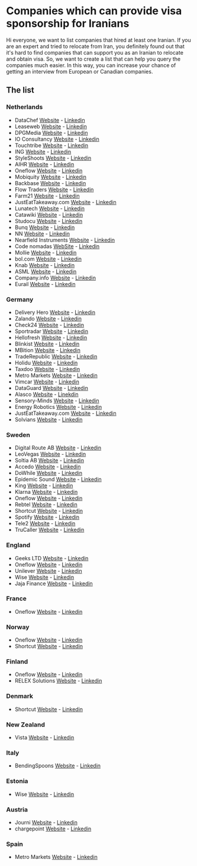 # Companies which can provide visa sponsorship for Iranians

Hi everyone, we want to list companies that hired at least one Iranian. 
If you are an expert and tried to relocate from Iran, you definitely found out that it's hard to find companies that can support you as an Iranian to relocate and obtain visa.
So, we want to create a list that can help you query the companies much easier. In this way, you can increase your chance of getting an interview from European or Canadian companies.



## The list
### Netherlands
- DataChef [Website](https://datachef.co/) - [Linkedin](https://www.linkedin.com/company/datachefco/)
- Leaseweb [Website](https://www.leaseweb.com/career) - [Linkedin](https://www.linkedin.com/company/leaseweb/jobs/)
- DPGMedia [Website](https://www.dpgmediagroup.com/nl-NL/werken-bij-dpg) - [Linkedin](https://www.linkedin.com/company/dpg-media-nl/jobs/)
- IO Consultancy [Website](https://www.iodigital.com/nl/carriere) - [Linkedin](https://www.linkedin.com/company/iodigital-com/jobs/)
- Touchtribe [Website](https://www.touchtribe.nl/en/about-us/careers) - [Linkedin](https://www.linkedin.com/company/touchtribe/)
- ING [Website](https://www.ing.jobs/global/careers.htm) - [Linkedin](https://www.linkedin.com/company/ing/jobs/)
- StyleShoots [Website](https://styleshoots.com/) - [Linkedin](https://www.linkedin.com/company/styleshoots/jobs/)
- AIHR [Website](https://www.aihr.com/homepage/) - [Linkedin](https://www.linkedin.com/school/aihr/jobs/)
- Oneflow [Website](https://oneflow.com/) - [Linkedin](https://www.linkedin.com/company/oneflowcom/jobs/)
- Mobiquity [Website](https://www.mobiquity.com/) - [Linkedin](https://www.linkedin.com/company/mobiquity-inc-europe/)
- Backbase [Website](https://www.backbase.com/) - [Linkedin](https://www.linkedin.com/company/backbase/)
- Flow Traders [Website](https://www.flowtraders.com/) - [Linkedin](https://www.linkedin.com/company/flow-traders/jobs/)
- Farm21 [Website](https://www.farm21.com/) - [Linkedin](https://www.linkedin.com/company/farm21/)
- JustEatTakeaway.com [Website](https://careers.justeattakeaway.com/global/en/search-results?keywords=&p=ChIJVXealLU_xkcRja_At0z9AGY) - [Linkedin](https://www.linkedin.com/company/just-eat-takeaway-com/)
- Lunatech [Website](https://lunatech.com/) - [Linkedin](https://www.linkedin.com/company/lunatech-labs)
- Catawiki [Website](https://catawiki.careers) - [Linkedin](https://www.linkedin.com/company/catawiki/jobs/)
- Studocu [Website](https://jobs.studocu.com/) - [Linkedin](https://www.linkedin.com/company/studeersnel.nl/jobs/)
- Bunq [Website](https://www.bunq.com/) - [Linkedin](https://www.linkedin.com/company/bunq/jobs/)
- NN [Website](https://www.nn-group.com/) - [Linkedin](https://www.linkedin.com/company/nn/jobs/)
- Nearfield Instruments [Website](http://www.nearfieldinstruments.com/) - [Linkedin](https://www.linkedin.com/company/nearfield-instruments-bv/jobs/)
- Code nomadas [WebSite](https://www.codenomads.nl/career/) - [Linkedin](https://www.linkedin.com/company/code-nomads/)
- Mollie [Website](https://www.mollie.com/) - [Linkedin](https://www.linkedin.com/company/molliepayments/jobs/)
- bol.com [Website](https://careers.bol.com/en/) - [Linkedin](https://www.linkedin.com/company/bol-com/jobs/)
- Knab [Website](https://www.werkenbijknab.nl/en) - [Linkedin](https://www.linkedin.com/company/knab/jobs/)
- ASML [Website](https://www.asml.com/en/careers/find-your-job?page=1&facets=vacancycountry%253dNetherlands&sortBy=date) - [Linkedin](https://www.linkedin.com/company/asml/jobs/)
- Company.info [Website](https://companyinfo.nl/en/) - [Linkedin](https://www.linkedin.com/company/company-info/jobs/)
- Eurail [Website](https://www.eurail.com/en/careers) - [Linkedin](https://www.linkedin.com/company/eurail/)

### Germany
- Delivery Hero [Website](https://www.deliveryhero.com/) - [Linkedin](https://www.linkedin.com/company/delivery-hero-se/jobs/)
- Zalando [Website](https://en.zalando.de/) - [Linkedin](https://www.linkedin.com/company/zalando/jobs/)
- Check24 [Website](https://www.check24.de/) - [Linkedin](https://www.linkedin.com/company/check24-vergleichsportal-gmbh/jobs/)
- Sportradar [Website](https://sportradar.com/) - [Linkedin](https://www.linkedin.com/company/sportradar/jobs/)
- Hellofresh [Website](https://www.hellofresh.com/) - [Linkedin](https://www.linkedin.com/company/hellofresh/jobs)
- Blinkist [Website](https://www.blinkist.com/en) - [Linkedin](https://www.linkedin.com/company/blinkist/jobs/)
- MBition [Website](https://mbition.io) - [Linkedin](https://www.linkedin.com/company/mbitiongmbh/jobs/)
- TradeRepublic [Website](https://traderepublic.com) - [Linkedin](https://www.linkedin.com/company/trade-republic/jobs/)
- Holidu [Website](https://holidu.com) - [Linkedin](https://www.linkedin.com/company/holidu/jobs/)
- Taxdoo [Website](http://www.taxdoo.com/) - [Linkedin](https://www.linkedin.com/company/taxdoo/jobs/)
- Metro Markets [Website](https://www.metro-markets.de/) - [Linkedin](https://www.linkedin.com/company/metro-markets-gmbh/jobs)
- Vimcar [Website](https://vimcar.com/) - [Linkedin](https://www.linkedin.com/company/vimcar/jobs/)
- DataGuard [Website](https://www.dataguard.de/) - [Linkedin](https://www.linkedin.com/company/dataguard1/jobs/)
- Alasco [Website](https://www.alasco.de/) - [Linekdin](https://www.linkedin.com/company/alasco-software/jobs/)
- Sensory-Minds [Website](https://www.sensory-minds.com/) - [Linkedin](https://www.linkedin.com/company/sensory-minds/jobs/)
- Energy Robotics [Website](https://www.energy-robotics.com/) - [Linkedin](https://www.linkedin.com/company/energy-robotics/jobs/)
- JustEatTakeaway.com [Website](https://careers.justeattakeaway.com/global/en/search-results?keywords=&p=ChIJAVkDPzdOqEcRcDteW0YgIQQ&location=Berlin,%20Germany) - [Linkedin](https://www.linkedin.com/company/just-eat-takeaway-com/)
- Solvians [Website](https://www.solvians.com/) - [Linkedin](https://www.linkedin.com/company/solvians-it-solutions-gmbh/)

### Sweden
- Digital Route AB [Website](https://www.digitalroute.com/careers/) - [Linkedin](https://www.linkedin.com/company/digital-route/jobs/)
- LeoVegas [Website](https://leovegasgroup.com/careers/) - [Linkedin](https://www.linkedin.com/company/leovegasgroup/jobs/)
- Soltia AB [Website](https://www.soltia.se/) - [Linkedin](https://www.linkedin.com/company/soltiaab/jobs/)
- Accedo [Website](https://www.accedo.tv/) - [Linkedin](https://www.linkedin.com/company/accedo-tv/jobs/)
- DoWhile [Website](https://dowhile.se/) - [Linkedin](https://www.linkedin.com/company/dowhile-consulting-scandinavia-ab/jobs/)
- Epidemic Sound [Website](https://www.epidemicsound.com/) - [Linkedin](https://www.linkedin.com/company/epidemic-sound/jobs/)
- King [Website](https://www.king.com/) - [Linkedin](https://www.linkedin.com/company/king/jobs/)
- Klarna [Website](https://www.klarna.com/careers/) - [Linkedin](https://www.linkedin.com/company/klarna/jobs/)
- Oneflow [Website](https://oneflow.com/) - [Linkedin](https://www.linkedin.com/company/oneflowcom/jobs/)
- Rebtel [Website](https://www.rebtel.com/en/jobs/) - [Linkedin](https://www.linkedin.com/company/rebtel/jobs)
- Shortcut [Website](https://shortcut.io/sweden/) - [Linkedin](https://www.linkedin.com/company/shortcut-as/jobs/)
- Spotify [Website](https://open.spotify.com/) - [Linkedin](https://www.linkedin.com/company/spotify/jobs/)
- Tele2 [Website](https://www.tele2.se/) - [Linkedin](https://www.linkedin.com/company/tele2/jobs/)
- TruCaller [Website](https://www.truecaller.com/) - [Linkedin](https://www.linkedin.com/company/truecaller/jobs/)

### England
- Geeks LTD [Website](https://www.geeks.ltd.uk/) - [Linkedin](https://www.linkedin.com/company/geeks-ltd/jobs/)
- Oneflow [Website](https://oneflow.com/) - [Linkedin](https://www.linkedin.com/company/oneflowcom/jobs/)
- Unilever [Website](https://careers.unilever.com/) - [Linkedin](https://www.linkedin.com/company/unilever/jobs/)
- Wise [Website](https://www.wise.com) - [Linkedin](https://www.linkedin.com/company/wiseaccount/jobs/)
- Jaja Finance [Website](https://jaja.co.uk/) - [Linkedin](https://www.linkedin.com/company/jaja-finance/)

### France
- Oneflow [Website](https://oneflow.com/) - [Linkedin](https://www.linkedin.com/company/oneflowcom/jobs/)

### Norway
- Oneflow [Website](https://oneflow.com/) - [Linkedin](https://www.linkedin.com/company/oneflowcom/jobs/)
- Shortcut [Website](https://shortcut.io/norway/) - [Linkedin](https://www.linkedin.com/company/shortcut-as/jobs/)

### Finland
- Oneflow [Website](https://oneflow.com/) - [Linkedin](https://www.linkedin.com/company/oneflowcom/jobs/)
- RELEX Solutions [Website](https://www.relexsolutions.com/) - [Linkedin](https://www.linkedin.com/company/relexsolutions/jobs/)

### Denmark
- Shortcut [Website](https://shortcut.io/denmark/) - [Linkedin](https://www.linkedin.com/company/shortcut-as/jobs/)

### New Zealand
- Vista [Website](https://cloud.vista.co/) - [Linkedin](https://www.linkedin.com/company/vista-entertainment-solutions/jobs/)

### Italy
- BendingSpoons [Website](https://bendingspoons.com) - [Linkedin](https://www.linkedin.com/company/bendingspoons/jobs/)

### Estonia
- Wise [Website](https://www.wise.com) - [Linkedin](https://www.linkedin.com/company/wiseaccount/jobs/)

### Austria
- Journi [Website](https://journiapp.com) - [Linkedin](https://www.linkedin.com/company/journiapp/jobs/)
- chargepoint [Website](https://www.chargepoint.com/about/opportunities) - [Linkedin](https://www.linkedin.com/company/chargepoint/jobs/)

### Spain
- Metro Markets [Website](https://www.metro-markets.de/) - [Linkedin](https://www.linkedin.com/company/metro-markets-gmbh/jobs)

